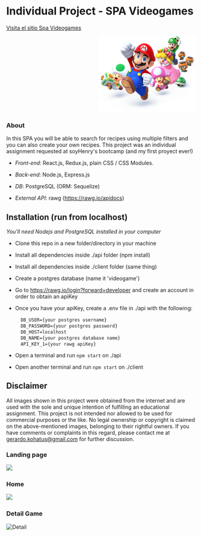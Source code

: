 

# Individual Project - SPA Videogames

<a href="https://spa-videogame.vercel.app" target="_blank"> Visita el sitio Spa Videogames</a>

<p align="right">
  <img height="200" src="./videogame.png" />
</p>

### About
In this SPA you will be able to search for recipes using multiple filters and you can also create your own recipes. This project was an individual assignment requested at soyHenry's bootcamp (and my first proyect ever!)

- *Front-end*: React.js, Redux.js, plain CSS / CSS Modules.

- *Back-end*: Node.js, Express.js

- *DB*: PostgreSQL (ORM: Sequelize)

- *External API*: rawg (https://rawg.io/apidocs)

## Installation (run from localhost)

*You'll need Nodejs and PostgreSQL installed in your computer*

- Clone this repo in a new folder/directory in your machine
- Install all dependencies inside ./api folder (npm install)
- Install all dependencies inside ./client folder (same thing)
- Create a postgres database (name it 'videogame')
- Go to https://rawg.io/login?forward=developer and create an account in order to obtain an apiKey
- Once you have your apiKey, create a .env file in ./api with the following:
    
        DB_USER={your postgres username}
        DB_PASSWORD={your postgres password}
        DB_HOST=localhost
        DB_NAME={your postgres database name}
        API_KEY_1={your rawg apiKey}

- Open a terminal and run ```npm start``` on ./api
- Open another terminal and run ```npm start``` on ./client

## Disclaimer
All images shown in this project were obtained from the internet and are used with the sole and unique intention of fulfilling an educational assignment. This project is not intended nor allowed to be used for commercial purposes or the like. No legal ownership or copyright is claimed on the above-mentioned images, belonging to their rightful owners. If you have comments or complaints in this regard, please contact me at gerardo.kohatus@gmail.com for further discussion.

### Landing page
<p align='left'>
    <img src='https://user-images.githubusercontent.com/82271110/137954140-04a16f03-3a78-496c-ba5a-f9bd228ec1e5.png' </img>
</p>

### Home
<p align='left'>
    <img src='https://user-images.githubusercontent.com/82271110/137954833-4cb530cc-0f07-4f41-a3b1-29f173d6687c.png' </img>
</p>

### Detail Game
![Detail](https://user-images.githubusercontent.com/82271110/137955991-c1a9a970-9fdd-49d2-abb8-37e403430c25.png)

